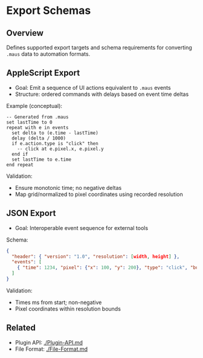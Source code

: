 # Export Schemas

## Overview

Defines supported export targets and schema requirements for converting `.maus` data to automation formats.

## AppleScript Export

- Goal: Emit a sequence of UI actions equivalent to `.maus` events
- Structure: ordered commands with delays based on event time deltas

Example (conceptual):

```applescript
-- Generated from .maus
set lastTime to 0
repeat with e in events
  set delta to (e.time - lastTime)
  delay (delta / 1000)
  if e.action.type is "click" then
    -- click at e.pixel.x, e.pixel.y
  end if
  set lastTime to e.time
end repeat
```

Validation:

- Ensure monotonic time; no negative deltas
- Map grid/normalized to pixel coordinates using recorded resolution

## JSON Export

- Goal: Interoperable event sequence for external tools

Schema:

```json
{
  "header": { "version": "1.0", "resolution": [width, height] },
  "events": [
    { "time": 1234, "pixel": {"x": 100, "y": 200}, "type": "click", "button": "left", "modifiers": [] }
  ]
}
```

Validation:

- Times ms from start; non-negative
- Pixel coordinates within resolution bounds

## Related

- Plugin API: [./Plugin-API.md](./Plugin-API.md)
- File Format: [./File-Format.md](./File-Format.md)
